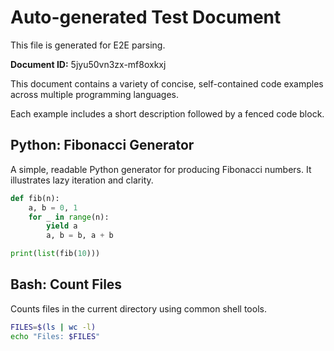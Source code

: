 # Auto-generated Test Document

This file is generated for E2E parsing.

**Document ID:** 5jyu50vn3zx-mf8oxkxj

This document contains a variety of concise, self-contained code examples across multiple programming languages.

Each example includes a short description followed by a fenced code block.

## Python: Fibonacci Generator

A simple, readable Python generator for producing Fibonacci numbers. It illustrates lazy iteration and clarity.

```python
def fib(n):
    a, b = 0, 1
    for _ in range(n):
        yield a
        a, b = b, a + b

print(list(fib(10)))
```


## Bash: Count Files

Counts files in the current directory using common shell tools.

```bash
FILES=$(ls | wc -l)
echo "Files: $FILES"
```


